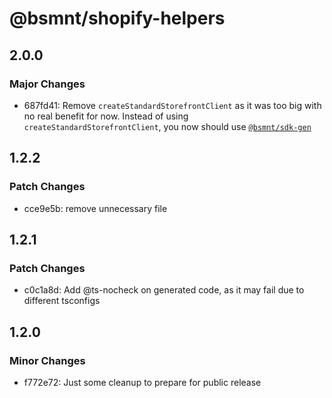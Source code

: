# @bsmnt/shopify-helpers

## 2.0.0

### Major Changes

- 687fd41: Remove `createStandardStorefrontClient` as it was too big with no real benefit for now. Instead of using `createStandardStorefrontClient`, you now should use [`@bsmnt/sdk-gen`](https://github.com/basementstudio/commerce-toolkit#bsmntsdk-gen)

## 1.2.2

### Patch Changes

- cce9e5b: remove unnecessary file

## 1.2.1

### Patch Changes

- c0c1a8d: Add @ts-nocheck on generated code, as it may fail due to different tsconfigs

## 1.2.0

### Minor Changes

- f772e72: Just some cleanup to prepare for public release
